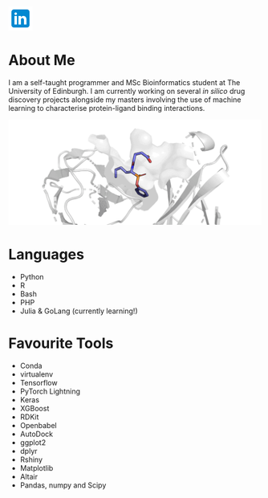 
[![](https://raw.githubusercontent.com/miles-mcgibbon/miles-mcgibbon/main/.github/images/linkedin.png)](https://www.linkedin.com/in/miles-mcgibbon/)

# About Me

I am a self-taught programmer and MSc Bioinformatics student at The University of Edinburgh. I am currently working on several *in silico* drug discovery projects alongside my masters involving the use of machine learning to characterise protein-ligand binding interactions.

![](https://raw.githubusercontent.com/miles-mcgibbon/miles-mcgibbon/main/.github/images/pose_labels.gif)

# Languages

- Python
- R
- Bash
- PHP
- Julia & GoLang (currently learning!)

# Favourite Tools

- Conda
- virtualenv
- Tensorflow
- PyTorch Lightning
- Keras
- XGBoost
- RDKit
- Openbabel
- AutoDock
- ggplot2
- dplyr
- Rshiny
- Matplotlib
- Altair
- Pandas, numpy and Scipy
